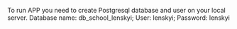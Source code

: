 To run APP you need to create Postgresql database and user on your local server.
Database name: db_school_lenskyi; User: lenskyi; Password: lenskyi